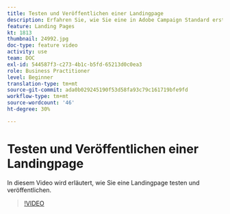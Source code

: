 ```yaml
---
title: Testen und Veröffentlichen einer Landingpage
description: Erfahren Sie, wie Sie eine in Adobe Campaign Standard erstellte Landingpage testen und veröffentlichen.
feature: Landing Pages
kt: 1813
thumbnail: 24992.jpg
doc-type: feature video
activity: use
team: DOC
exl-id: 544587f3-c273-4b1c-b5fd-65213d0c0ea3
role: Business Practitioner
level: Beginner
translation-type: tm+mt
source-git-commit: ada0b029245190f53d58fa93c79c161719bfe9fd
workflow-type: tm+mt
source-wordcount: '46'
ht-degree: 30%

---
```


# Testen und Veröffentlichen einer Landingpage

In diesem Video wird erläutert, wie Sie eine Landingpage testen und veröffentlichen.

>[!VIDEO](https://video.tv.adobe.com/v/24092?quality=12)
